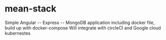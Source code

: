 # mean-stack
Simple Angular -- Express -- MongoDB application including docker file, build up with docker-compose
Will integrate with circleCI and Google cloud kubernestes
